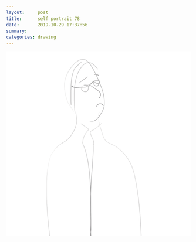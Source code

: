 ```yaml
---
layout:     post
title:      self portrait 78
date:       2019-10-29 17:37:56
summary:    
categories: drawing
---
```

![self portrait 78](/images/diary/self-portrait-78.png ".")
